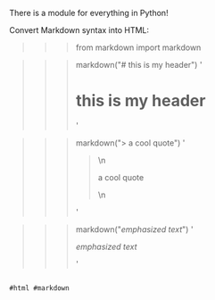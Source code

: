 There is a module for everything in Python!

Convert Markdown syntax into HTML:

>>> from markdown import markdown

>>> markdown("# this is my header")
'<h1>this is my header</h1>'

>>> markdown("> a cool quote")
'<blockquote>\n<p>a cool quote</p>\n</blockquote>'

>>> markdown("_emphasized text_")
'<p><em>emphasized text</em></p>'
```

#html #markdown
